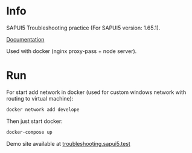 # Info

SAPUI5 Troubleshooting practice (For SAPUI5 version: 1.65.1).

[Documentation](https://sapui5.hana.ondemand.com/#/topic/5661952e72df471b932eddc10350c081)

Used with docker (nginx proxy-pass + node server).
 
# Run

For start add network in docker (used for custom windows network with routing to virtual machine):

```bash
docker network add develope
```

Then just start docker:

```bash
docker-compose up
```

Demo site available at [troubleshooting.sapui5.test](http://troubleshooting.sapui5.test/index.html)